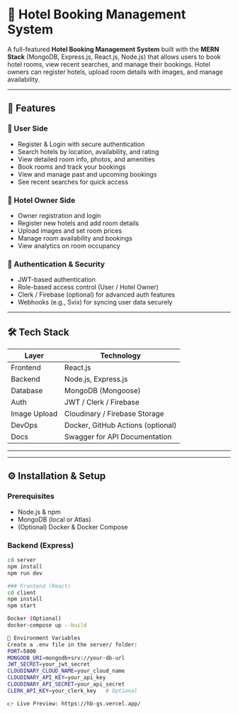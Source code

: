 # 🏨 Hotel Booking Management System

A full-featured **Hotel Booking Management System** built with the **MERN Stack** (MongoDB, Express.js, React.js, Node.js) that allows users to book hotel rooms, view recent searches, and manage their bookings. Hotel owners can register hotels, upload room details with images, and manage availability.

---

## 🚀 Features

### 👤 User Side
- Register & Login with secure authentication
- Search hotels by location, availability, and rating
- View detailed room info, photos, and amenities
- Book rooms and track your bookings
- View and manage past and upcoming bookings
- See recent searches for quick access

### 🏨 Hotel Owner Side
- Owner registration and login
- Register new hotels and add room details
- Upload images and set room prices
- Manage room availability and bookings
- View analytics on room occupancy

### 🔐 Authentication & Security
- JWT-based authentication
- Role-based access control (User / Hotel Owner)
- Clerk / Firebase (optional) for advanced auth features
- Webhooks (e.g., Svix) for syncing user data securely

---

## 🛠️ Tech Stack

| Layer        | Technology       |
|--------------|------------------|
| Frontend     | React.js         |
| Backend      | Node.js, Express.js |
| Database     | MongoDB (Mongoose) |
| Auth         | JWT / Clerk / Firebase |
| Image Upload | Cloudinary / Firebase Storage |
| DevOps       | Docker, GitHub Actions (optional) |
| Docs         | Swagger for API Documentation |

---


---

## ⚙️ Installation & Setup

### Prerequisites
- Node.js & npm
- MongoDB (local or Atlas)
- (Optional) Docker & Docker Compose

### Backend (Express)
```bash
cd server
npm install
npm run dev

### Frontend (React)
cd client
npm install
npm start

Docker (Optional)
docker-compose up --build

🔐 Environment Variables
Create a .env file in the server/ folder:
PORT=5000
MONGODB_URI=mongodb+srv://your-db-url
JWT_SECRET=your_jwt_secret
CLOUDINARY_CLOUD_NAME=your_cloud_name
CLOUDINARY_API_KEY=your_api_key
CLOUDINARY_API_SECRET=your_api_secret
CLERK_API_KEY=your_clerk_key   # Optional

👉 Live Preview: https://hb-gs.vercel.app/



